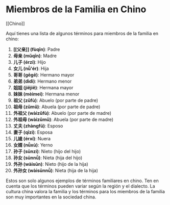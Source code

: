 # Miembros de la Familia en Chino

[[Chino]]

Aquí tienes una lista de algunos términos para miembros de la familia en chino:

1. **[[父亲]] (fùqīn)**: Padre
2. **母亲 (mǔqīn)**: Madre
3. **儿子 (érzi)**: Hijo
4. **女儿 (nǚ'ér)**: Hija
5. **哥哥 (gēgē)**: Hermano mayor
6. **弟弟 (dìdì)**: Hermano menor
7. **姐姐 (jiějiě)**: Hermana mayor
8. **妹妹 (mèimei)**: Hermana menor
9. **祖父 (zǔfù)**: Abuelo (por parte de padre)
10. **祖母 (zǔmǔ)**: Abuela (por parte de padre)
11. **外祖父 (wàizǔfù)**: Abuelo (por parte de madre)
12. **外祖母 (wàizǔmǔ)**: Abuela (por parte de madre)
13. **丈夫 (zhàngfū)**: Esposo
14. **妻子 (qīzi)**: Esposa
15. **儿媳 (érxí)**: Nuera
16. **女婿 (nǚxù)**: Yerno
17. **孙子 (sūnzi)**: Nieto (hijo del hijo)
18. **孙女 (sūnnǚ)**: Nieta (hija del hijo)
19. **外孙 (wàisūn)**: Nieto (hijo de la hija)
20. **外孙女 (wàisūnnǚ)**: Nieta (hija de la hija)

Estos son solo algunos ejemplos de términos familiares en chino. Ten en cuenta que los términos pueden variar según la región y el dialecto. La cultura china valora la familia y los términos para los miembros de la familia son muy importantes en la sociedad china.